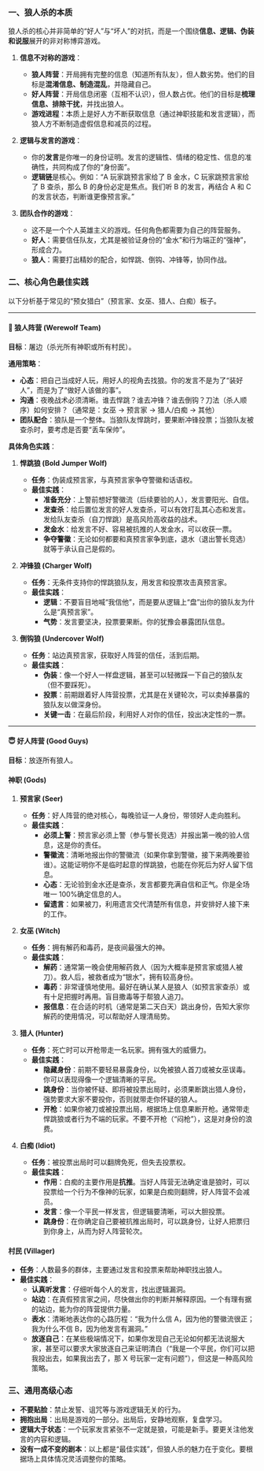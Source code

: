 ### 一、狼人杀的本质

狼人杀的核心并非简单的“好人”与“坏人”的对抗，而是一个围绕**信息、逻辑、伪装和说服**展开的非对称博弈游戏。

1.  **信息不对称的游戏**：

    - **狼人阵营**：开局拥有完整的信息（知道所有队友），但人数劣势。他们的目标是**混淆信息、制造混乱**，并隐藏自己。
    - **好人阵营**：开局信息闭塞（互相不认识），但人数占优。他们的目标是**梳理信息、排除干扰**，并找出狼人。
    - **游戏进程**：本质上是好人方不断获取信息（通过神职技能和发言逻辑），而狼人方不断制造虚假信息和减员的过程。

2.  **逻辑与发言的游戏**：

    - 你的**发言**是你唯一的身份证明。发言的逻辑性、情绪的稳定性、信息的准确性，共同构成了你的“身份面”。
    - **逻辑链**是核心。例如：“A 玩家跳预言家给了 B 金水，C 玩家跳预言家给了 B 查杀，那么 B 的身份必定是焦点。我们听 B 的发言，再结合 A 和 C 的发言状态，判断谁更像预言家。”

3.  **团队合作的游戏**：
    - 这不是一个个人英雄主义的游戏。任何角色都需要为自己的阵营服务。
    - **好人**：需要信任队友，尤其是被验证身份的“金水”和行为端正的“强神”，形成合力。
    - **狼人**：需要打出精妙的配合，如悍跳、倒钩、冲锋等，协同作战。

### 二、核心角色最佳实践

以下分析基于常见的“预女猎白”（预言家、女巫、猎人、白痴）板子。

---

#### 🐺 **狼人阵营 (Werewolf Team)**

**目标**：屠边（杀光所有神职或所有村民）。

**通用策略**：

- **心态**：把自己当成好人玩，用好人的视角去找狼。你的发言不是为了“装好人”，而是为了“做好人该做的事”。
- **沟通**：夜晚战术必须清晰。谁去悍跳？谁去冲锋？谁去倒钩？刀法（杀人顺序）如何安排？（通常是：女巫 -> 预言家 -> 猎人/白痴 -> 其他）
- **团队配合**：狼队是一个整体。当狼队友悍跳时，要果断冲锋投票；当狼队友被查杀时，要考虑是否要“丢车保帅”。

**具体角色实践**：

1.  **悍跳狼 (Bold Jumper Wolf)**

    - **任务**：伪装成预言家，与真预言家争夺警徽和话语权。
    - **最佳实践**：
      - **准备充分**：上警前想好警徽流（后续要验的人），发言要阳光、自信。
      - **发查杀**：给后置位发言的好人发查杀，可以有效打乱其心态和发言。发给队友查杀（自刀悍跳）是高风险高收益的战术。
      - **发金水**：给发言不好、容易被抗推的人发金水，可以收获一票。
      - **争夺警徽**：无论如何都要和真预言家争到底，退水（退出警长竞选）就等于承认自己是假的。

2.  **冲锋狼 (Charger Wolf)**

    - **任务**：无条件支持你的悍跳狼队友，用发言和投票攻击真预言家。
    - **最佳实践**：
      - **逻辑**：不要盲目地喊“我信他”，而是要从逻辑上“盘”出你的狼队友为什么是“真预言家”。
      - **气势**：发言要坚决，投票要果断。你的犹豫会暴露团队信息。

3.  **倒钩狼 (Undercover Wolf)**
    - **任务**：站边真预言家，获取好人阵营的信任，活到后期。
    - **最佳实践**：
      - **伪装**：像一个好人一样盘逻辑，甚至可以轻微踩一下自己的狼队友（但不要踩死）。
      - **投票**：前期跟着好人阵营投票，尤其是在关键轮次，可以卖掉暴露的狼队友以做深身份。
      - **关键一击**：在最后阶段，利用好人对你的信任，投出决定性的一票。

---

#### 😇 **好人阵营 (Good Guys)**

**目标**：放逐所有狼人。

#### **神职 (Gods)**

1.  **预言家 (Seer)**

    - **任务**：好人阵营的绝对核心，每晚验证一人身份，带领好人走向胜利。
    - **最佳实践**：
      - **必须上警**：预言家必须上警（参与警长竞选）并报出第一晚的验人信息，这是你的责任。
      - **警徽流**：清晰地报出你的警徽流（如果你拿到警徽，接下来两晚要验谁）。这能证明你不是临时起意的悍跳狼，也能在你死后为好人留下信息。
      - **心态**：无论验到金水还是查杀，发言都要充满自信和正气。你是全场唯一 100%确定信息的人。
      - **留遗言**：如果被刀，利用遗言交代清楚所有信息，并安排好人接下来的工作。

2.  **女巫 (Witch)**

    - **任务**：拥有解药和毒药，是夜间最强大的神。
    - **最佳实践**：
      - **解药**：通常第一晚会使用解药救人（因为大概率是预言家或猎人被刀）。救人后，被救者成为“银水”，拥有较高身份。
      - **毒药**：非常谨慎地使用。最好在确认某人是狼人（如预言家查杀）或有十足把握时再用。盲目撒毒等于帮狼人追刀。
      - **报信息**：在合适的时机（通常是第二天白天）跳出身份，告知大家你解药的使用情况，可以帮助好人理清局势。

3.  **猎人 (Hunter)**

    - **任务**：死亡时可以开枪带走一名玩家。拥有强大的威慑力。
    - **最佳实践**：
      - **隐藏身份**：前期不要轻易暴露身份，以免被狼人首刀或被女巫误毒。你可以表现得像一个逻辑清晰的平民。
      - **跳身份**：当你被怀疑、即将被投票出局时，必须果断跳出猎人身份，强势要求大家不要投你，否则就带走你怀疑的狼人。
      - **开枪**：如果你被刀或被投票出局，根据场上信息果断开枪。通常带走悍跳狼或者行为不端的玩家。不要不开枪（“闷枪”），这是对身份的浪费。

4.  **白痴 (Idiot)**
    - **任务**：被投票出局时可以翻牌免死，但失去投票权。
    - **最佳实践**：
      - **作用**：白痴的主要作用是**抗推**。当好人阵营无法确定谁是狼时，可以投票给一个行为不像神的玩家，如果是白痴则翻牌，好人阵营不会减员。
      - **发言**：像一个平民一样发言，但逻辑要清晰，可以大胆投票。
      - **跳身份**：在你确定自己要被抗推出局时，可以跳身份，让好人把票归到你身上，从而为好人阵营轮次。

#### **村民 (Villager)**

- **任务**：人数最多的群体，主要通过发言和投票来帮助神职找出狼人。
- **最佳实践**：
  - **认真听发言**：仔细听每个人的发言，找出逻辑漏洞。
  - **站边**：在真假预言家之间，尽快做出你的判断并解释原因。一个有理有据的站边，能为你的阵营提供力量。
  - **表水**：清晰地表达你的心路历程：“我为什么信 A，因为他的警徽流很正；我为什么不信 B，因为他发言有漏洞。”
  - **放逐自己**：在某些极端情况下，如果你发现自己无论如何都无法说服大家，甚至可以要求大家放逐自己来证明清白（“我是一个平民，你们可以把我投出去，如果我出去了，那 X 号玩家一定有问题”），但这是一种高风险策略。

### 三、通用高级心态

- **不要贴脸**：禁止发誓、诅咒等与游戏逻辑无关的行为。
- **拥抱出局**：出局是游戏的一部分。出局后，安静地观察，复盘学习。
- **逻辑大于状态**：一个玩家发言紧张不一定就是狼，可能是新手。要更关注他发言的内容和逻辑。
- **没有一成不变的剧本**：以上都是“最佳实践”，但狼人杀的魅力在于变化。要根据场上具体情况灵活调整你的策略。

